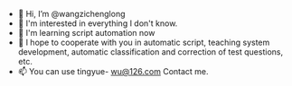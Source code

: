 -  👋  Hi, I’m @wangzichenglong
-  👀 I'm interested in everything I don't know.
-  🌱  I'm learning script automation now
-  💞 I hope to cooperate with you in automatic script, teaching system development, automatic classification and correction of test questions, etc.
-  📫  You can use tingyue- wu@126.com Contact me.
<!---
wangzichenglong/wangzichenglong is a  ✨  special  ✨  repository because its `README. md` (this file) appears on your GitHub profile.
You can click the Preview link to take a look at your changes.
